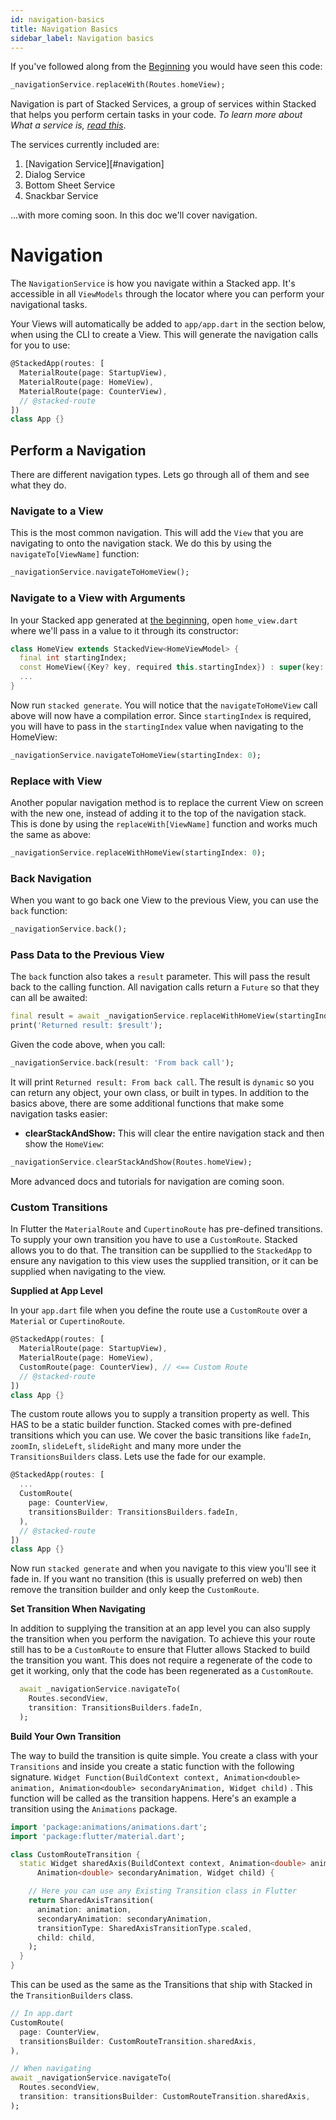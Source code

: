 ```yaml
---
id: navigation-basics
title: Navigation Basics
sidebar_label: Navigation basics
---
```


If you've followed along from the [Beginning](00-overview.md) you would have seen this code:

```dart
_navigationService.replaceWith(Routes.homeView);
```

Navigation is part of Stacked Services, a group of services within Stacked that helps you perform certain tasks in your code. _To learn more about What a service is, [read this](/basics-in-depth/services.md)_.

The services currently included are:

1. [Navigation Service][#navigation]
2. Dialog Service
3. Bottom Sheet Service
4. Snackbar Service

...with more coming soon. In this doc we'll cover navigation.


# Navigation

The `NavigationService` is how you navigate within a Stacked app. It's accessible in all `ViewModels` through the locator where you can perform your navigational tasks.

Your Views will automatically be added to `app/app.dart` in the section below, when using the CLI to create a View. This will generate the navigation calls for you to use:

```dart lib/app/app.dart
@StackedApp(routes: [
  MaterialRoute(page: StartupView),
  MaterialRoute(page: HomeView),
  MaterialRoute(page: CounterView),
  // @stacked-route
])
class App {}
```


## Perform a Navigation

There are different navigation types. Lets go through all of them and see what they do.

### Navigate to a View

This is the most common navigation. This will add the `View` that you are navigating to onto the navigation stack. We do this by using the `navigateTo[ViewName]` function:

```dart
_navigationService.navigateToHomeView();
```

### Navigate to a View with Arguments

In your Stacked app generated at [the beginning](00-overview.md), open `home_view.dart` where we'll pass in a value to it through its constructor:

```dart
class HomeView extends StackedView<HomeViewModel> {
  final int startingIndex;
  const HomeView({Key? key, required this.startingIndex}) : super(key: key);
  ...
}
```

Now run `stacked generate`. You will notice that the `navigateToHomeView` call above will now have a compilation error. Since `startingIndex` is required, you will have to pass in the `startingIndex` value when navigating to the HomeView:

```dart
_navigationService.navigateToHomeView(startingIndex: 0);
```

### Replace with View

Another popular navigation method is to replace the current View on screen with the new one, instead of adding it to the top of the navigation stack. This is done by using the `replaceWith[ViewName]` function and works much the same as above:

```dart
_navigationService.replaceWithHomeView(startingIndex: 0);
```

### Back Navigation

When you want to go back one View to the previous View, you can use the `back` function:

```dart
_navigationService.back();
```

### Pass Data to the Previous View

The `back` function also takes a `result` parameter. This will pass the result back to the calling function. All navigation calls return a `Future` so that they can all be awaited:

```dart
final result = await _navigationService.replaceWithHomeView(startingIndex: 0);
print('Returned result: $result');
```

Given the code above, when you call:

```dart
_navigationService.back(result: 'From back call');
```

It will print `Returned result: From back call`. The result is `dynamic` so you can return any object, your own class, or built in types. In addition to the basics above, there are some additional functions that make some navigation tasks easier:

- **clearStackAndShow:** This will clear the entire navigation stack and then show the `HomeView`:

```dart
_navigationService.clearStackAndShow(Routes.homeView);
```

More advanced docs and tutorials for navigation are coming soon.

### Custom Transitions

In Flutter the `MaterialRoute` and `CupertinoRoute` has pre-defined transitions. To supply your own transition you have to use a `CustomRoute`. Stacked allows you to do that. The transition can be suppllied to the `StackedApp` to ensure any navigation to this view uses the supplied transition, or it can be supplied when navigating to the view. 

**Supplied at App Level**

In your `app.dart` file when you define the route use a `CustomRoute` over a `Material` or `CupertinoRoute`.

```dart
@StackedApp(routes: [
  MaterialRoute(page: StartupView),
  MaterialRoute(page: HomeView),
  CustomRoute(page: CounterView), // <== Custom Route
  // @stacked-route
])
class App {}
```

The custom route allows you to supply a transition property as well. This HAS to be a static builder function. Stacked comes with pre-defined transitions which you can use. We cover the basic transitions like `fadeIn`, `zoomIn`, `slideLeft`, `slideRight` and many more under the `TransitionsBuilders` class. Lets use the fade for our example.

```dart
@StackedApp(routes: [
  ...
  CustomRoute(
    page: CounterView, 
    transitionsBuilder: TransitionsBuilders.fadeIn,
  ),
  // @stacked-route
])
class App {}
```

Now run `stacked generate` and when you navigate to this view you'll see it fade in. If you want no transition (this is usually preferred on web) then remove the transition builder and only keep the `CustomRoute`.

**Set Transition When Navigating**

In addition to supplying the transition at an app level you can also supply the transition when you perform the navigation. To achieve this your route still has to be a `CustomRoute` to ensure that Flutter allows Stacked to build the transition you want. This does not require a regenerate of the code to get it working, only that the code has been regenerated as a `CustomRoute`.

```dart
  await _navigationService.navigateTo(
    Routes.secondView,
    transition: TransitionsBuilders.fadeIn,
  );
```

**Build Your Own Transition**

The way to build the transition is quite simple. You create a class with your `Transitions` and inside you create a static function with the following signature. `Widget Function(BuildContext context, Animation<double> animation, Animation<double> secondaryAnimation, Widget child)` . This function will be called as the transition happens. Here's an example a transition using the `Animations` package.

```dart
import 'package:animations/animations.dart';
import 'package:flutter/material.dart';

class CustomRouteTransition {
  static Widget sharedAxis(BuildContext context, Animation<double> animation,
      Animation<double> secondaryAnimation, Widget child) {

    // Here you can use any Existing Transition class in Flutter
    return SharedAxisTransition(
      animation: animation,
      secondaryAnimation: secondaryAnimation,
      transitionType: SharedAxisTransitionType.scaled,
      child: child,
    );
  }
}
```

This can be used as the same as the Transitions that ship with Stacked in the `TransitionBuilders` class. 

```dart
// In app.dart
CustomRoute(
  page: CounterView, 
  transitionsBuilder: CustomRouteTransition.sharedAxis,
),

// When navigating
await _navigationService.navigateTo(
  Routes.secondView,
  transition: transitionsBuilder: CustomRouteTransition.sharedAxis,
);
```

